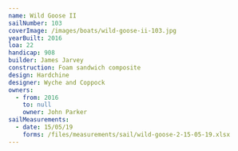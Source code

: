 ```yaml
---
name: Wild Goose II
sailNumber: 103
coverImage: /images/boats/wild-goose-ii-103.jpg
yearBuilt: 2016
loa: 22
handicap: 908
builder: James Jarvey
construction: Foam sandwich composite
design: Hardchine
designer: Wyche and Coppock
owners:
  - from: 2016
    to: null
    owner: John Parker
sailMeasurements:
  - date: 15/05/19
    forms: /files/measurements/sail/wild-goose-2-15-05-19.xlsx
---
```

